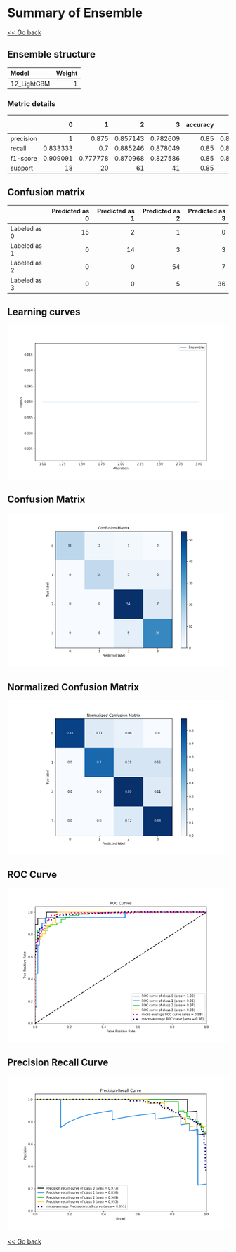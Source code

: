 # Summary of Ensemble

[<< Go back](../README.md)


## Ensemble structure
| Model       |   Weight |
|:------------|---------:|
| 12_LightGBM |        1 |

### Metric details
|           |         0 |         1 |         2 |         3 |   accuracy |   macro avg |   weighted avg |   logloss |
|:----------|----------:|----------:|----------:|----------:|-----------:|------------:|---------------:|----------:|
| precision |  1        |  0.875    |  0.857143 |  0.782609 |       0.85 |    0.878688 |       0.856233 |  0.339918 |
| recall    |  0.833333 |  0.7      |  0.885246 |  0.878049 |       0.85 |    0.824157 |       0.85     |  0.339918 |
| f1-score  |  0.909091 |  0.777778 |  0.870968 |  0.827586 |       0.85 |    0.846356 |       0.849852 |  0.339918 |
| support   | 18        | 20        | 61        | 41        |       0.85 |  140        |     140        |  0.339918 |


## Confusion matrix
|              |   Predicted as 0 |   Predicted as 1 |   Predicted as 2 |   Predicted as 3 |
|:-------------|-----------------:|-----------------:|-----------------:|-----------------:|
| Labeled as 0 |               15 |                2 |                1 |                0 |
| Labeled as 1 |                0 |               14 |                3 |                3 |
| Labeled as 2 |                0 |                0 |               54 |                7 |
| Labeled as 3 |                0 |                0 |                5 |               36 |

## Learning curves
![Learning curves](learning_curves.png)
## Confusion Matrix

![Confusion Matrix](confusion_matrix.png)


## Normalized Confusion Matrix

![Normalized Confusion Matrix](confusion_matrix_normalized.png)


## ROC Curve

![ROC Curve](roc_curve.png)


## Precision Recall Curve

![Precision Recall Curve](precision_recall_curve.png)



[<< Go back](../README.md)
